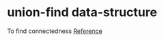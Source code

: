 # union-find data-structure

To find connectedness [Reference](https://d3c33hcgiwev3.cloudfront.net/_b65e7611894ba175de27bd14793f894a_15UnionFind.pdf?Expires=1703548800&Signature=IxtEdZEmF~lQmCVAGxNbll7w6WQXDLyaHE3zJz3Kb0kg3veONHjTN838W4l6kxs~~qxIOVWsFMveHFLSRITFSPQV81oeaCQSpMI5DdmtroOr7zip2ylSuXbTwUdExVmnkpeSNJIdqQt1sX9cGw-aejX~EsZ8YmUzlh9bGwS5rpU_&Key-Pair-Id=APKAJLTNE6QMUY6HBC5A)
